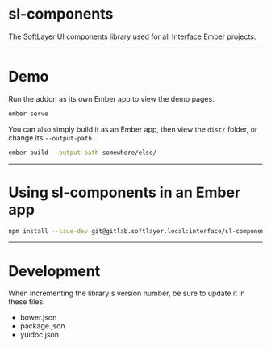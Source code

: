 # sl-components

The SoftLayer UI components library used for all Interface Ember projects.

---

# Demo

Run the addon as its own Ember app to view the demo pages.

```sh
ember serve
```

You can also simply build it as an Ember app, then view the `dist/` folder, or change its `--output-path`.

```sh
ember build --output-path somewhere/else/
```

---

# Using sl-components in an Ember app

```sh
npm install --save-dev git@gitlab.softlayer.local:interface/sl-components#develop
```

---

# Development

When incrementing the library's version number, be sure to update it in these files:

* bower.json
* package.json
* yuidoc.json
